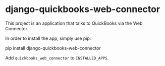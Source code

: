 # django-quickbooks-web-connector

This project is an application that talks to QuickBooks via the Web Connector. 

In order to install the app, simply use pip:

pip install django-quickbooks-web-connector

Add `quickbooks_web_connector` to `INSTALLED_APPS`.

